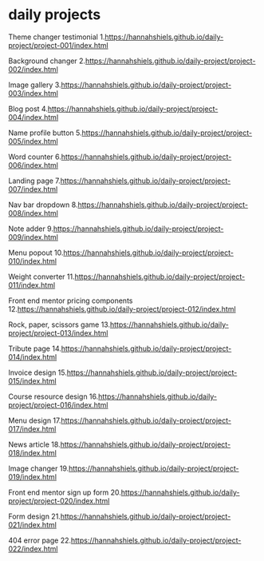 # daily projects

Theme changer testimonial
1.https://hannahshiels.github.io/daily-project/project-001/index.html

Background changer 
2.https://hannahshiels.github.io/daily-project/project-002/index.html

Image gallery
3.https://hannahshiels.github.io/daily-project/project-003/index.html

Blog post
4.https://hannahshiels.github.io/daily-project/project-004/index.html

Name profile button
5.https://hannahshiels.github.io/daily-project/project-005/index.html

Word counter 
6.https://hannahshiels.github.io/daily-project/project-006/index.html

Landing page
7.https://hannahshiels.github.io/daily-project/project-007/index.html

Nav bar dropdown 
8.https://hannahshiels.github.io/daily-project/project-008/index.html

Note adder 
9.https://hannahshiels.github.io/daily-project/project-009/index.html

Menu popout 
10.https://hannahshiels.github.io/daily-project/project-010/index.html

Weight converter
11.https://hannahshiels.github.io/daily-project/project-011/index.html

Front end mentor pricing components 
12.https://hannahshiels.github.io/daily-project/project-012/index.html

Rock, paper, scissors game 
13.https://hannahshiels.github.io/daily-project/project-013/index.html

Tribute page
14.https://hannahshiels.github.io/daily-project/project-014/index.html

Invoice design 
15.https://hannahshiels.github.io/daily-project/project-015/index.html

Course resource design 
16.https://hannahshiels.github.io/daily-project/project-016/index.html

Menu design
17.https://hannahshiels.github.io/daily-project/project-017/index.html

News article 
18.https://hannahshiels.github.io/daily-project/project-018/index.html

Image changer 
19.https://hannahshiels.github.io/daily-project/project-019/index.html

Front end mentor sign up form 
20.https://hannahshiels.github.io/daily-project/project-020/index.html

Form design 
21.https://hannahshiels.github.io/daily-project/project-021/index.html

404 error page 
22.https://hannahshiels.github.io/daily-project/project-022/index.html







